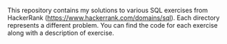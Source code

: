 This repository contains my solutions to various SQL exercises from HackerRank (https://www.hackerrank.com/domains/sql). Each directory represents a different problem. You can find the code for each exercise along with a description of exercise.